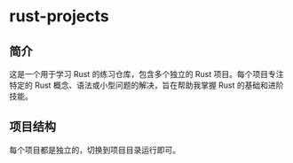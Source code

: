 # rust-projects
## 简介
这是一个用于学习 Rust 的练习仓库，包含多个独立的 Rust 项目。每个项目专注特定的 Rust 概念、语法或小型问题的解决，旨在帮助我掌握 Rust 的基础和进阶技能。

## 项目结构
每个项目都是独立的，切换到项目目录运行即可。
